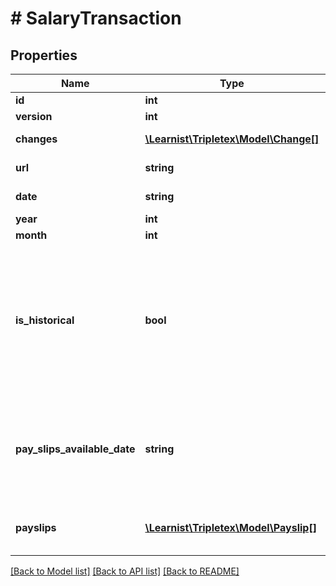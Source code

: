 # # SalaryTransaction

## Properties

Name | Type | Description | Notes
------------ | ------------- | ------------- | -------------
**id** | **int** |  | [optional]
**version** | **int** |  | [optional]
**changes** | [**\Learnist\Tripletex\Model\Change[]**](Change.md) |  | [optional] [readonly]
**url** | **string** |  | [optional] [readonly]
**date** | **string** | Voucher date. | [optional]
**year** | **int** |  |
**month** | **int** |  |
**is_historical** | **bool** | With historical wage vouchers you can update the wage system with information dated before the opening balance. | [optional]
**pay_slips_available_date** | **string** | The date payslips are made available to the employee. Defaults to voucherDate. | [optional]
**payslips** | [**\Learnist\Tripletex\Model\Payslip[]**](Payslip.md) | Link to individual payslip objects. |

[[Back to Model list]](../../README.md#models) [[Back to API list]](../../README.md#endpoints) [[Back to README]](../../README.md)
